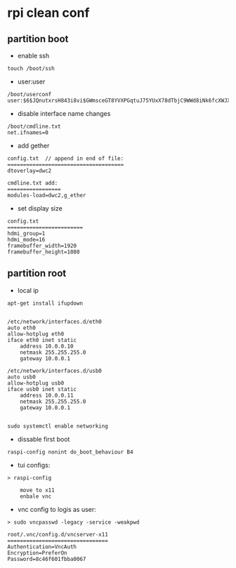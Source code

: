 # rpi clean conf

## partition boot

* enable ssh
```
touch /boot/ssh
```

* user:user
```
/boot/userconf 
user:$6$JQnutxrsH843i8vi$GWmsceGT8YVXPGqtuJ75YUxX78dTbjC9WWd8iNk6fcXWJX7PhmyAB4ZZZogd4ZDNOm1c522JqAH2ApETSGjGO0
```


*  disable interface name changes
```
/boot/cmdline.txt
net.ifnames=0
```

* add gether

```
config.txt  // append in end of file:
=====================================
dtoverlay=dwc2

cmdline.txt add:
=================
modules-load=dwc2,g_ether

```

* set display size
```
config.txt
========================
hdmi_group=1
hdmi_mode=16
framebuffer_width=1920
framebuffer_height=1080

```

## partition root

* local ip

```
apt-get install ifupdown


/etc/network/interfaces.d/eth0
auto eth0
allow-hotplug eth0
iface eth0 inet static
    address 10.0.0.10
    netmask 255.255.255.0
    gateway 10.0.0.1

/etc/network/interfaces.d/usb0 
auto usb0
allow-hotplug usb0
iface usb0 inet static
    address 10.0.0.11
    netmask 255.255.255.0
    gateway 10.0.0.1


sudo systemctl enable networking

```

* dissable first boot
```
raspi-config nonint do_boot_behaviour B4
```

* tui configs:

```
> raspi-config

	move to x11
	enbale vnc

```

* vnc config to logis as user:

```
> sudo vncpasswd -legacy -service -weakpwd

root/.vnc/config.d/vncserver-x11 
================================
Authentication=VncAuth
Encryption=PreferOn
Password=8c46f601fbba0067


```
